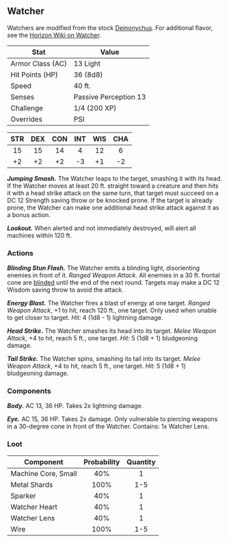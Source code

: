 <!-- +template machine watcher dnd5ecombat -->

## Watcher

Watchers are modified from the stock [Deinonychus](https://www.dndbeyond.com/monsters/deinonychus).
For additional flavor, see the [Horizon Wiki on Watcher](https://horizon.fandom.com/wiki/Watcher).

| Stat | Value |
| ---- | ----- |
| Armor Class (AC) | 13 Light |
| Hit Points (HP) | 36 (8d8) |
| Speed | 40 ft. |
| Senses | Passive Perception 13 |
| Challenge | 1/4 (200 XP) |
| Overrides | PSI |

| STR | DEX | CON | INT | WIS | CHA |
| :---: | :---: | :---: | :---: | :---: | :---: |
| 15 | 15 | 14 | 4 | 12 | 6 |
| +2 | +2 | +2 | -3 | +1 | -2 |

_**Jumping Smash.**_
The Watcher leaps to the target, smashing it with its head.
If the Watcher moves at least 20 ft. straight toward a creature and then hits it with a head strike attack on the same turn, that target must succeed on a DC 12 Strength saving throw or be knocked prone.
If the target is already prone, the Watcher can make one additional head strike attack against it as a bonus action.

_**Lookout.**_
When alerted and not immediately destroyed, will alert all machines within 120 ft.

### Actions

_**Blinding Stun Flash.**_
The Watcher emits a blinding light, disorienting enemies in front of it.
_Ranged Weapon Attack_.
All enemies in a 30 ft. frontal cone are [blinded](https://www.dndbeyond.com/compendium/rules/basic-rules/appendix-a-conditions#Blinded) until the end of the next round.
Targets may make a DC 12 Wisdom saving throw to avoid the attack.

_**Energy Blast.**_
The Watcher fires a blast of energy at one target.
_Ranged Weapon Attack_, +1 to hit, reach 120 ft., one target.
Only used when unable to get closer to target.
_Hit:_ 4 (1d8 - 1) lightning damage.

_**Head Strike.**_
The Watcher smashes its head into its target.
_Melee Weapon Attack_, +4 to hit, reach 5 ft., one target.
_Hit:_ 5 (1d8 + 1) bludgeoning damage.

_**Tail Strike.**_
The Watcher spins, smashing its tail into its target.
_Melee Weapon Attack_, +4 to hit, reach 5 ft., one target.
_Hit:_ 5 (1d8 + 1) bludgeoning damage.

### Components

_**Body.**_
AC 13, 36 HP.
Takes 2x lightning damage.

_**Eye.**_
AC 15, 36 HP.
Takes 2x damage.
Only vulnerable to piercing weapons in a 30-degree cone in front of the Watcher.
Contains: 1x Watcher Lens.

### Loot

| Component | Probability | Quantity |
| --- | :---: | :---: |
| Machine Core, Small | 40% | 1 |
| Metal Shards | 100% | 1-5 |
| Sparker | 40% | 1 |
| Watcher Heart | 40% | 1 |
| Watcher Lens | 40% | 1 |
| Wire | 100% | 1-5 |


<!-- -template machine watcher dnd5ecombat -->
